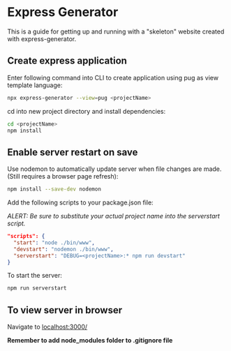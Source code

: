 # Express Generator

This is a guide for getting up and running with a "skeleton" website created with express-generator.

## Create express application

Enter following command into CLI to create application using pug as view template language:

```bash
npx express-generator --view=pug <projectName>
```

cd into new project directory and install dependencies:

```bash
cd <projectName>
npm install
```

## Enable server restart on save

Use nodemon to automatically update server when file changes are made. (Still requires a browser page refresh):

```bash
npm install --save-dev nodemon
```

Add the following scripts to your package.json file:

_ALERT: Be sure to substitute your actual project name into the serverstart script._

```json
"scripts": {
  "start": "node ./bin/www",
  "devstart": "nodemon ./bin/www",
  "serverstart": "DEBUG=<projectName>:* npm run devstart"
}
```

To start the server:

```bash
npm run serverstart
```

## To view server in browser

Navigate to [localhost:3000/](http://localhost:3000/)

**Remember to add node_modules folder to .gitignore file**

